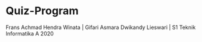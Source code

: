 # Quiz-Program
Frans Achmad Hendra Winata | Gifari Asmara Dwikandy Lieswari | S1 Teknik Informatika A 2020

